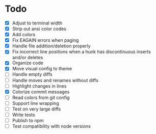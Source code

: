 # Todo

-   [x] Adjust to terminal width
-   [x] Strip out ansi color codes
-   [x] Add colors
-   [x] Fix EAGAIN errors when paging
-   [x] Handle file addition/deletion properly
-   [x] Fix incorrect line positions when a hunk has discontinuous inserts and/or deletes
-   [x] Organize code
-   [x] Move visual config to theme
-   [ ] Handle empty diffs
-   [ ] Handle moves and renames without diffs
-   [ ] Highlight changes in lines
-   [x] Colorize commit messages
-   [ ] Read colors from git config
-   [ ] Support line wrapping
-   [ ] Test on very large diffs
-   [ ] Write tests
-   [ ] Publish to npm
-   [ ] Test compatibility with node versions

